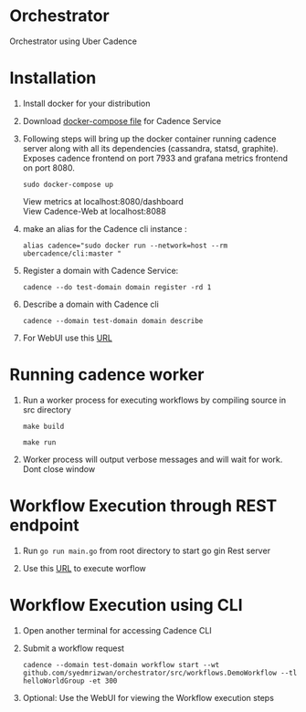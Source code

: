 
# Orchestrator

Orchestrator using Uber Cadence

# Installation

1. Install docker for your distribution

2. Download [docker-compose file](https://github.com/uber/cadence/blob/master/docker/docker-compose.yml) for Cadence Service 

3. Following steps will bring up the docker container running cadence server along with all its dependencies (cassandra, statsd, graphite). Exposes cadence frontend on port 7933 and grafana metrics frontend on port 8080. 

	`sudo docker-compose up`

	View metrics at localhost:8080/dashboard  
	View Cadence-Web at localhost:8088

4. make an alias for the Cadence cli instance :
	
	`alias cadence="sudo docker run --network=host --rm ubercadence/cli:master "`
5. Register a domain with Cadence Service:
	
	`cadence --do test-domain domain register -rd 1`
6. Describe a domain with Cadence cli
	
	`cadence --domain test-domain domain describe`
7. For WebUI use this [URL](http://localhost:8088)

  
  

# Running cadence worker

1. Run a worker process for executing workflows by compiling source in src directory
	```
	make build

	make run
	```
2. Worker process will output verbose messages and will wait for work. Dont close window


# Workflow Execution through REST endpoint

1. Run `go run main.go` from root directory to start go gin Rest server

2. Use this [URL](`localhost:8001/workflow`) to execute worflow

# Workflow Execution using CLI

1. Open another terminal for accessing Cadence CLI

2. Submit a workflow request 

	`
	cadence --domain test-domain workflow start --wt github.com/syedmrizwan/orchestrator/src/workflows.DemoWorkflow --tl helloWorldGroup -et 300
	`

3. Optional: Use the WebUI for viewing the Workflow execution steps
